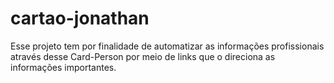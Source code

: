 # cartao-jonathan
Esse projeto tem por finalidade de automatizar as informações profissionais através desse Card-Person por meio de links que o direciona as informações importantes.
